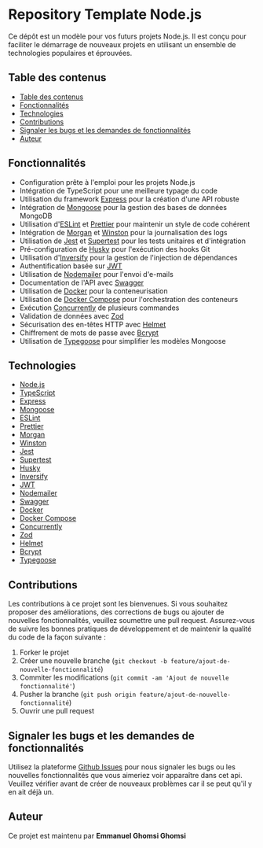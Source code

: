 # Repository Template Node.js

Ce dépôt est un modèle pour vos futurs projets Node.js. Il est conçu pour faciliter le démarrage de nouveaux projets en utilisant un ensemble de technologies populaires et éprouvées.

## Table des contenus

- [Table des contenus](#table-des-contenus)
- [Fonctionnalités](#fonctionnalites)
- [Technologies](#technologies)
- [Contributions](#contributions)
- [Signaler les bugs et les demandes de fonctionnalités](#signaler-les-bugs-et-les-demandes-de-fonctionnalites)
- [Auteur](#auteur)

## Fonctionnalités

- Configuration prête à l'emploi pour les projets Node.js
- Intégration de TypeScript pour une meilleure typage du code
- Utilisation du framework [Express](https://expressjs.com/) pour la création d'une API robuste
- Intégration de [Mongoose](https://mongoosejs.com/) pour la gestion des bases de données MongoDB
- Utilisation d'[ESLint](https://eslint.org/) et [Prettier](https://prettier.io/) pour maintenir un style de code cohérent
- Intégration de [Morgan](https://github.com/expressjs/morgan) et [Winston](https://github.com/winstonjs/winston) pour la journalisation des logs
- Utilisation de [Jest](https://jestjs.io/) et [Supertest](https://github.com/visionmedia/supertest) pour les tests unitaires et d'intégration
- Pré-configuration de [Husky](https://typicode.github.io/husky/#/) pour l'exécution des hooks Git
- Utilisation d'[Inversify](https://inversify.io/) pour la gestion de l'injection de dépendances
- Authentification basée sur [JWT](https://jwt.io/)
- Utilisation de [Nodemailer](https://nodemailer.com/) pour l'envoi d'e-mails
- Documentation de l'API avec [Swagger](https://swagger.io/)
- Utilisation de [Docker](https://www.docker.com/) pour la conteneurisation
- Utilisation de [Docker Compose](https://docs.docker.com/compose/) pour l'orchestration des conteneurs
- Exécution [Concurrently](https://www.npmjs.com/package/concurrently) de plusieurs commandes
- Validation de données avec [Zod](https://github.com/colinhacks/zod)
- Sécurisation des en-têtes HTTP avec [Helmet](https://helmetjs.github.io/)
- Chiffrement de mots de passe avec [Bcrypt](https://github.com/kelektiv/node.bcrypt.js)
- Utilisation de [Typegoose](https://typegoose.github.io/typegoose/) pour simplifier les modèles Mongoose

## Technologies

- [Node.js](https://nodejs.org/)
- [TypeScript](https://www.typescriptlang.org/)
- [Express](https://expressjs.com/)
- [Mongoose](https://mongoosejs.com/)
- [ESLint](https://eslint.org/)
- [Prettier](https://prettier.io/)
- [Morgan](https://github.com/expressjs/morgan)
- [Winston](https://github.com/winstonjs/winston)
- [Jest](https://jestjs.io/)
- [Supertest](https://github.com/visionmedia/supertest)
- [Husky](https://typicode.github.io/husky/#/)
- [Inversify](https://inversify.io/)
- [JWT](https://jwt.io/)
- [Nodemailer](https://nodemailer.com/)
- [Swagger](https://swagger.io/)
- [Docker](https://www.docker.com/)
- [Docker Compose](https://docs.docker.com/compose/)
- [Concurrently](https://www.npmjs.com/package/concurrently)
- [Zod](https://github.com/colinhacks/zod)
- [Helmet](https://helmetjs.github.io/)
- [Bcrypt](https://github.com/kelektiv/node.bcrypt.js)
- [Typegoose](https://typegoose.github.io/typegoose/)

## Contributions

Les contributions à ce projet sont les bienvenues. Si vous souhaitez proposer des améliorations, des corrections de bugs ou ajouter de nouvelles fonctionnalités, veuillez soumettre une pull request. Assurez-vous de suivre les bonnes pratiques de développement et de maintenir la qualité du code de la façon suivante :

1. Forker le projet
2. Créer une nouvelle branche (`git checkout -b feature/ajout-de-nouvelle-fonctionnalité`)
3. Commiter les modifications (`git commit -am 'Ajout de nouvelle fonctionnalité'`)
4. Pusher la branche (`git push origin feature/ajout-de-nouvelle-fonctionnalité`)
5. Ouvrir une pull request

## Signaler les bugs et les demandes de fonctionnalités

Utilisez la plateforme [Github Issues](https://github.com/Emmanuel-Ghomsi/nodejs-project.git/issues) pour nous signaler les bugs ou les nouvelles fonctionnalités que vous aimeriez voir apparaître dans cet api. Veuillez vérifier avant de créer de nouveaux problèmes car il se peut qu'il y en ait déjà un.

## Auteur

Ce projet est maintenu par **Emmanuel Ghomsi Ghomsi**